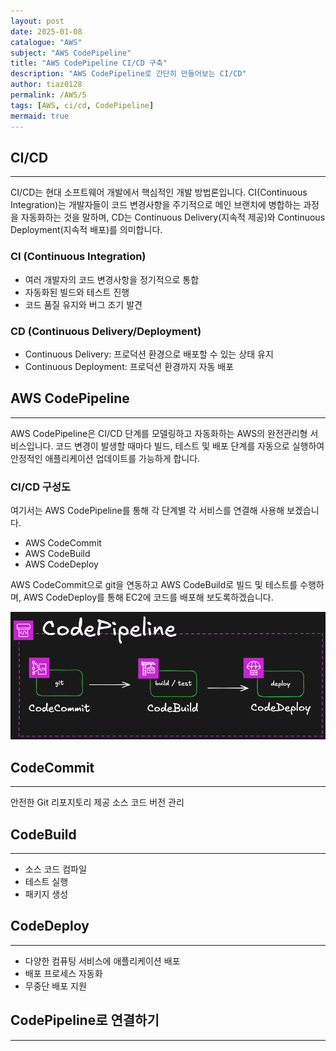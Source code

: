 ```yaml
---
layout: post
date: 2025-01-08
catalogue: "AWS"
subject: "AWS CodePipeline"
title: "AWS CodePipeline CI/CD 구축"
description: "AWS CodePipeline로 간단히 만들어보는 CI/CD"
author: tiaz0128
permalink: /AWS/5
tags: [AWS, ci/cd, CodePipeline]
mermaid: true
---
```


## CI/CD

---

CI/CD는 현대 소프트웨어 개발에서 핵심적인 개발 방법론입니다. CI(Continuous Integration)는 개발자들이 코드 변경사항을 주기적으로 메인 브랜치에 병합하는 과정을 자동화하는 것을 말하며, CD는 Continuous Delivery(지속적 제공)와 Continuous Deployment(지속적 배포)를 의미합니다.

### CI (Continuous Integration)

- 여러 개발자의 코드 변경사항을 정기적으로 통합
- 자동화된 빌드와 테스트 진행
- 코드 품질 유지와 버그 조기 발견

### CD (Continuous Delivery/Deployment)

- Continuous Delivery: 프로덕션 환경으로 배포할 수 있는 상태 유지
- Continuous Deployment: 프로덕션 환경까지 자동 배포

## AWS CodePipeline

---

AWS CodePipeline은 CI/CD 단계를 모델링하고 자동화하는 AWS의 완전관리형 서비스입니다. 코드 변경이 발생할 때마다 빌드, 테스트 및 배포 단계를 자동으로 실행하여 안정적인 애플리케이션 업데이트를 가능하게 합니다.

### CI/CD 구성도

여기서는 AWS CodePipeline를 통해 각 단계별 각 서비스를 연결해 사용해 보겠습니다.

- AWS CodeCommit
- AWS CodeBuild
- AWS CodeDeploy

AWS CodeCommit으로 git을 연동하고 AWS CodeBuild로 빌드 및 테스트를 수행하며, AWS CodeDeploy를 통해 EC2에 코드를 배포해 보도록하겠습니다.

![AWS CodePipeline CI/CD](/assets/img/content/AWS/005/001.png)

## CodeCommit

---

안전한 Git 리포지토리 제공
소스 코드 버전 관리

## CodeBuild

---

- 소스 코드 컴파일
- 테스트 실행
- 패키지 생성

## CodeDeploy

---

- 다양한 컴퓨팅 서비스에 애플리케이션 배포
- 배포 프로세스 자동화
- 무중단 배포 지원

## CodePipeline로 연결하기

---
